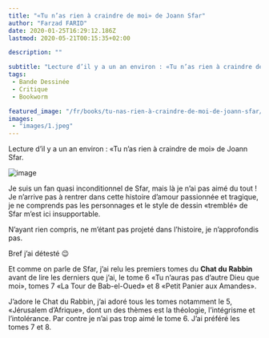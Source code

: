 ```yaml
---
title: "«Tu n’as rien à craindre de moi» de Joann Sfar"
author: "Farzad FARID"
date: 2020-01-25T16:29:12.186Z
lastmod: 2020-05-21T00:15:35+02:00

description: ""

subtitle: "Lecture d’il y a un an environ : «Tu n’as rien à craindre de moi» de Joann Sfar."
tags:
 - Bande Dessinée
 - Critique
 - Bookworm

featured_image: "/fr/books/tu-nas-rien-à-craindre-de-moi-de-joann-sfar/images/1.jpeg" 
images:
 - "images/1.jpeg"
---
```


Lecture d’il y a un an environ : «Tu n’as rien à craindre de moi» de Joann Sfar.




![image](images/1.jpeg#layoutTextWidth)



Je suis un fan quasi inconditionnel de Sfar, mais là je n’ai pas aimé du tout ! Je n’arrive pas à rentrer dans cette histoire d’amour passionnée et tragique, je ne comprends pas les personnages et le style de dessin «tremblé» de Sfar m’est ici insupportable.

N’ayant rien compris, ne m’étant pas projeté dans l’histoire, je n’approfondis pas.

Bref j’ai détesté 😉

Et comme on parle de Sfar, j’ai relu les premiers tomes du **Chat du Rabbin** avant de lire les derniers que j’ai, le tome 6 «Tu n’auras pas d’autre Dieu que moi», tomes 7 «La Tour de Bab-el-Oued» et 8 «Petit Panier aux Amandes».

J’adore le Chat du Rabbin, j’ai adoré tous les tomes notamment le 5, «Jérusalem d’Afrique», dont un des thèmes est la théologie, l’intégrisme et l’intolérance. Par contre je n’ai pas trop aimé le tome 6. J’ai préféré les tomes 7 et 8.
